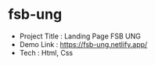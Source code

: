 # fsb-ung

- Project Title : Landing Page FSB UNG
- Demo Link : https://fsb-ung.netlify.app/
- Tech : Html, Css
